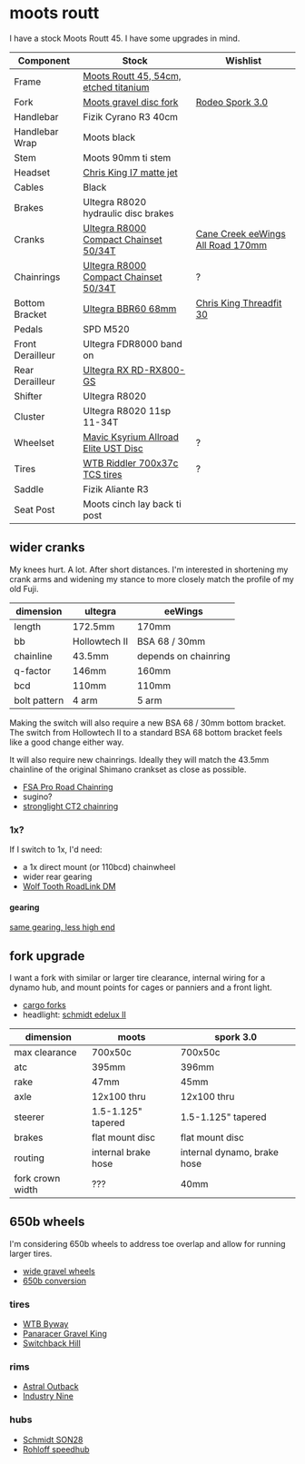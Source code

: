 # moots routt

I have a stock Moots Routt 45.
I have some upgrades in mind.

| Component | Stock | Wishlist |
| --------- | ----- | -------- |
| Frame | [Moots Routt 45, 54cm, etched titanium](https://moots.com/bike/routt-45/) | |
| Fork | [Moots gravel disc fork](https://moots.com/components/#forks) | [Rodeo Spork 3.0](https://www.rodeo-labs.com/shop/forks/rodeo-labs-spork-3-0/) |
| Handlebar | Fizik Cyrano R3 40cm | |
| Handlebar Wrap | Moots black | |
| Stem | Moots 90mm ti stem | |
| Headset | [Chris King I7 matte jet](https://chrisking.com/products/headset-inset-7?variant=8177170055213) | |
| Cables | Black | |
| Brakes | Ultegra R8020 hydraulic disc brakes | |
| Cranks | [Ultegra R8000 Compact Chainset 50/34T](https://bike.shimano.com/en-AU/product/component/ultegra-r8000/FC-R8000.html) | [Cane Creek eeWings All Road 170mm](https://canecreek.com/product/eewings-all-road/) |
| Chainrings | [Ultegra R8000 Compact Chainset 50/34T](https://bike.shimano.com/en-AU/product/component/ultegra-r8000/FC-R8000.html) | ? |
| Bottom Bracket | [Ultegra BBR60 68mm](https://bike.shimano.com/en-EU/product/component/105-5800/SM-BBR60.html) | [Chris King Threadfit 30](https://chrisking.com/collections/threadfit-30) |
| Pedals | SPD M520 | |
| Front Derailleur | Ultegra FDR8000 band on | |
| Rear Derailleur | [Ultegra RX RD-RX800-GS](https://bike.shimano.com/en-EU/product/component/ultegra-rx/RD-RX800-GS.html) | |
| Shifter | Ultegra R8020 | |
| Cluster | Ultegra R8020 11sp 11-34T | |
| Wheelset | [Mavic Ksyrium Allroad Elite UST Disc](https://shop.mavic.com/en-int/allroad-elite-ust-disc-rr0974.html) | ? |
| Tires | [WTB Riddler 700x37c TCS tires](https://www.wtb.com/products/riddler700c) | ? |
| Saddle | Fizik Aliante R3 | |
| Seat Post | Moots cinch lay back ti post | |

## wider cranks

My knees hurt. A lot. After short distances.
I'm interested in shortening my crank arms and widening my stance to more
closely match the profile of my old Fuji.

| dimension | ultegra | eeWings |
| --------- | ------- | ------- |
| length | 172.5mm | 170mm |
| bb | Hollowtech II | BSA 68 / 30mm |
| chainline | 43.5mm | depends on chainring |
| q-factor | 146mm | 160mm |
| bcd | 110mm | 110mm |
| bolt pattern | 4 arm | 5 arm |

Making the switch will also require a new BSA 68 / 30mm bottom bracket.
The switch from Hollowtech II to a standard BSA 68 bottom bracket feels
like a good change either way.

It will also require new chainrings. Ideally they will match the 43.5mm
chainline of the original Shimano crankset as close as possible.

* [FSA Pro Road Chainring](https://www.competitivecyclist.com/fsa-pro-road-chainring)
* sugino?
* [stronglight CT2 chainring](https://www.bike-components.de/en/Stronglight/CT2-Road-Chainring-10-11-speed-5-Arm-110-mm-BCD-p24706/)

### 1x?

If I switch to 1x, I'd need:
* a 1x direct mount (or 110bcd) chainwheel
* wider rear gearing
* [Wolf Tooth RoadLink DM](https://www.wolftoothcomponents.com/products/roadlink-dm)

#### gearing

[same gearing, less high end](https://www.gear-calculator.com/?GR=DERS&KB=34,50&RZ=11,13,15,17,19,21,23,25,27,30,34&UF=2281&TF=90&SL=2.6&UN=KMH&DV=teeth&GR2=DERS&KB2=34&RZ2=11,13,15,17,19,21,23,25,27,30,34&UF2=2281)

## fork upgrade

I want a fork with similar or larger tire clearance, internal wiring for a
dynamo hub, and mount points for cages or panniers and a front light.

* [cargo forks](https://bikepacking.com/index/forks-with-bottle-cage-mounts/)
* headlight: [schmidt edelux II](https://nabendynamo.de/en/products/headlights/for-hub-dynamos/)

| dimension | moots | spork 3.0 |
| --------- | ----- | --------- |
| max clearance | 700x50c | 700x50c |
| atc | 395mm | 396mm |
| rake | 47mm | 45mm |
| axle | 12x100 thru | 12x100 thru |
| steerer | 1.5-1.125" tapered | 1.5-1.125" tapered |
| brakes | flat mount disc | flat mount disc |
| routing | internal brake hose | internal dynamo, brake hose |
| fork crown width | ??? | 40mm |

## 650b wheels

I'm considering 650b wheels to address toe overlap and allow for running
larger tires.

* [wide gravel wheels](https://bikepacking.com/gear/wide-gravel-wheels/)
* [650b conversion](https://bikepacking.com/gear/700c-to-650b/)

### tires

* [WTB Byway](https://www.wtb.com/products/byway)
* [Panaracer Gravel King](https://www.panaracer.com/lineup/gravel.html)
* [Switchback Hill](https://www.renehersecycles.com/shop/components/tires/650b/650bx48-switchback-hill/)

### rims

* [Astral Outback](https://astralcycling.com/collections/dirt-rims/products/outback-rim)
* [Industry Nine](https://industrynine.com/wheels/mountain)

### hubs

* [Schmidt SON28](https://nabendynamo.de/en/products/hub-dynamos/for-thru-axles/)
* [Rohloff speedhub](https://www.rohloff.de/en/products/speedhub)
